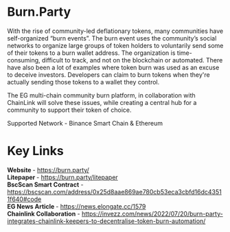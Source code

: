 # Burn.Party
<p>
With the rise of community-led deflationary tokens, many communities have self-organized “burn events”. The burn event uses the community’s social networks to organize large groups of token holders to voluntarily send some of their tokens to a burn wallet address. The organization is time-consuming, difficult to track, and
not on the blockchain or automated. There have also been a lot of examples where token burn was used as an excuse to deceive investors. Developers can claim to
burn tokens when they're actually sending those tokens to a wallet they control. <p>

The EG multi-chain community burn platform, in collaboration with ChainLink will solve these issues, while creating a central hub for a community to support their token of choice. 

Supported Network - Binance Smart Chain & Ethereum
<p>


# Key Links

<b>Website </b> - https://burn.party/ </br>
<b>Litepaper </b> - https://burn.party/litepaper </br>
<b>BscScan Smart Contract</b> - https://bscscan.com/address/0x25d8aae869ae780cb53eca3cbfd16dc43511f640#code </br>
<b>EG News Article </b> - https://news.elongate.cc/1579 </br>
<b>Chainlink Collaboration</b> - https://invezz.com/news/2022/07/20/burn-party-integrates-chainlink-keepers-to-decentralise-token-burn-automation/ </br>
